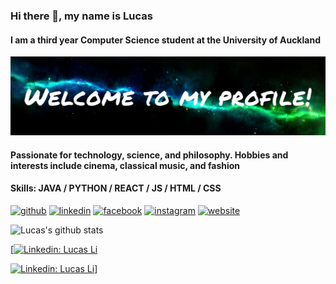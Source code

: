 ### Hi there 👋, my name is Lucas
#### I am a third year Computer Science student at the University of Auckland
![I am GitHub Readme Generator's creator](https://raw.githubusercontent.com/lucasli233/lucasli233/main/lucasli_banner.jpg)
#### Passionate for technology, science, and philosophy. Hobbies and interests include cinema, classical music, and fashion ####
#### Skills: JAVA / PYTHON / REACT / JS / HTML / CSS ####

[<img src='https://cdn.jsdelivr.net/npm/simple-icons@3.0.1/icons/github.svg' alt='github' height='40'>](https://github.com/lucasli233)  [<img src='https://cdn.jsdelivr.net/npm/simple-icons@3.0.1/icons/linkedin.svg' alt='linkedin' height='40'>](https://www.linkedin.com/in/lucasli233/)  [<img src='https://cdn.jsdelivr.net/npm/simple-icons@3.0.1/icons/facebook.svg' alt='facebook' height='40'>](https://www.facebook.com/LucasShengqiLi)  [<img src='https://cdn.jsdelivr.net/npm/simple-icons@3.0.1/icons/instagram.svg' alt='instagram' height='40'>](https://www.instagram.com/lucass.li_/)  [<img src='https://cdn.jsdelivr.net/npm/simple-icons@3.0.1/icons/icloud.svg' alt='website' height='40' style="fill:#fff">](https://lucasli233.github.io/react-portfolio/)  

![Lucas's github stats](https://github-readme-stats.vercel.app/api?username=lucasli233&show_icons=true&theme=nightowl)


[[![Linkedin: Lucas Li](https://img.shields.io/badge/-Lucas_Li-blue?style=flat&logo=Linkedin&logoColor=white&link=https://www.linkedin.com/in/lucasli233/)](https://www.linkedin.com/in/lucasli233/)

[![Linkedin: Lucas Li](https://img.shields.io/badge/-Lucas_Li-blue?style=flat&logo=Linkedin&logoColor=white&link=https://www.linkedin.com/in/lucasli233/)](https://www.linkedin.com/in/lucasli233/)]
